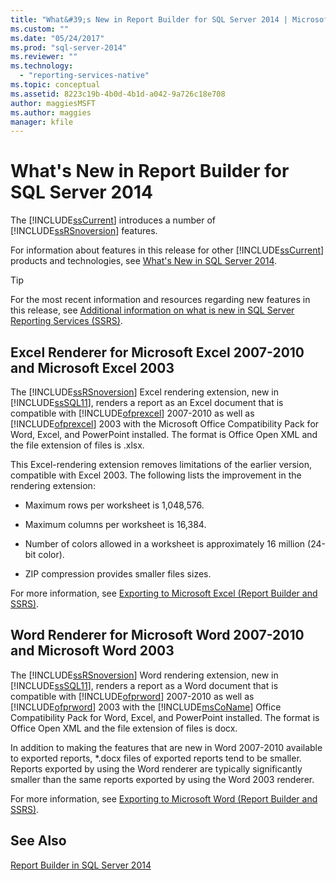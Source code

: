 ```yaml
---
title: "What&#39;s New in Report Builder for SQL Server 2014 | Microsoft Docs"
ms.custom: ""
ms.date: "05/24/2017"
ms.prod: "sql-server-2014"
ms.reviewer: ""
ms.technology: 
  - "reporting-services-native"
ms.topic: conceptual
ms.assetid: 8223c19b-4b0d-4b1d-a042-9a726c18e708
author: maggiesMSFT
ms.author: maggies
manager: kfile
---
```

# What&#39;s New in Report Builder for SQL Server 2014
  The [!INCLUDE[ssCurrent](../includes/sscurrent-md.md)] introduces a number of [!INCLUDE[ssRSnoversion](../includes/ssrsnoversion-md.md)] features.  
  
 For information about features in this release for other [!INCLUDE[ssCurrent](../includes/sscurrent-md.md)] products and technologies, see [What's New in SQL Server 2014](../sql-server/what-s-new-in-sql-server-2016.md).  
  
> [!TIP]  
>  For the most recent information and resources regarding new features in this release, see [Additional information on what is new in SQL Server Reporting Services (SSRS)](https://go.microsoft.com/fwlink/?LinkId=207147).  
  
##  <a name="ExcelRenderer"></a> Excel Renderer for Microsoft Excel 2007-2010 and Microsoft Excel 2003  
 The [!INCLUDE[ssRSnoversion](../includes/ssrsnoversion-md.md)] Excel rendering extension, new in [!INCLUDE[ssSQL11](../includes/sssql11-md.md)], renders a report as an Excel document that is compatible with [!INCLUDE[ofprexcel](../includes/ofprexcel-md.md)] 2007-2010 as well as [!INCLUDE[ofprexcel](../includes/ofprexcel-md.md)] 2003 with the Microsoft Office Compatibility Pack for Word, Excel, and PowerPoint installed. The format is Office Open XML and the file extension of files is .xlsx.  
  
 This Excel-rendering extension removes limitations of the earlier version, compatible with Excel 2003. The following lists the improvement in the rendering extension:  
  
-   Maximum rows per worksheet is 1,048,576.  
  
-   Maximum columns per worksheet is 16,384.  
  
-   Number of colors allowed in a worksheet is approximately 16 million (24-bit color).  
  
-   ZIP compression provides smaller files sizes.  
  
 For more information, see [Exporting to Microsoft Excel &#40;Report Builder and SSRS&#41;](report-builder/exporting-to-microsoft-excel-report-builder-and-ssrs.md).  
  
##  <a name="WordRenderer"></a> Word Renderer for Microsoft Word 2007-2010 and Microsoft Word 2003  
 The [!INCLUDE[ssRSnoversion](../includes/ssrsnoversion-md.md)] Word rendering extension, new in [!INCLUDE[ssSQL11](../includes/sssql11-md.md)], renders a report as a Word document that is compatible with [!INCLUDE[ofprword](../includes/ofprword-md.md)] 2007-2010 as well as [!INCLUDE[ofprword](../includes/ofprword-md.md)] 2003 with the [!INCLUDE[msCoName](../includes/msconame-md.md)] Office Compatibility Pack for Word, Excel, and PowerPoint installed. The format is Office Open XML and the file extension of files is docx.  
  
 In addition to making the features that are new in Word 2007-2010 available to exported reports, *.docx files of exported reports tend to be smaller. Reports exported by using the Word renderer are typically significantly smaller than the same reports exported by using the Word 2003 renderer.  
  
 For more information, see [Exporting to Microsoft Word &#40;Report Builder and SSRS&#41;](report-builder/exporting-to-microsoft-word-report-builder-and-ssrs.md).  
  
## See Also  
 [Report Builder in SQL Server 2014](report-builder/report-builder-in-sql-server-2016.md)  
  
  

